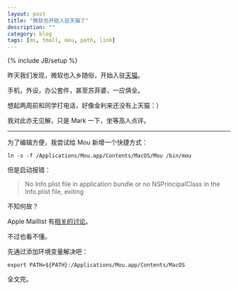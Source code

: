 ```yaml
---
layout: post
title: "微软也开始入驻天猫了"
description: ""
category: blog
tags: [ms, tmall, mou, path, link]
---
```

{% include JB/setup %}

昨天我们发现，微软也入乡随俗，开始入驻[天猫](http://microsoftstore.tmall.com/)。

手机，外设，办公套件，甚至苏菲婆，一应俱全。

想起两周前和同学打电话，好像金利来还没有上天猫：）

我对此亦无见解，只是 Mark 一下，坐等高人点评。

----

为了编辑方便，我尝试给 Mou 新增一个快捷方式：

`ln -s -f /Applications/Mou.app/Contents/MacOS/Mou /bin/mou`

但是启动报错：

>No Info.plist file in application bundle or no NSPrincipalClass in the Info.plist file, exiting

不知何故？

Apple Maillist 有[相关的讨论](http://lists.apple.com/archives/Java-dev/2008/Sep/msg00048.html)。

不过也看不懂。

先通过添加环境变量解决吧：

`export PATH=${PATH}:/Applications/Mou.app/Contents/MacOS`

全文完。




